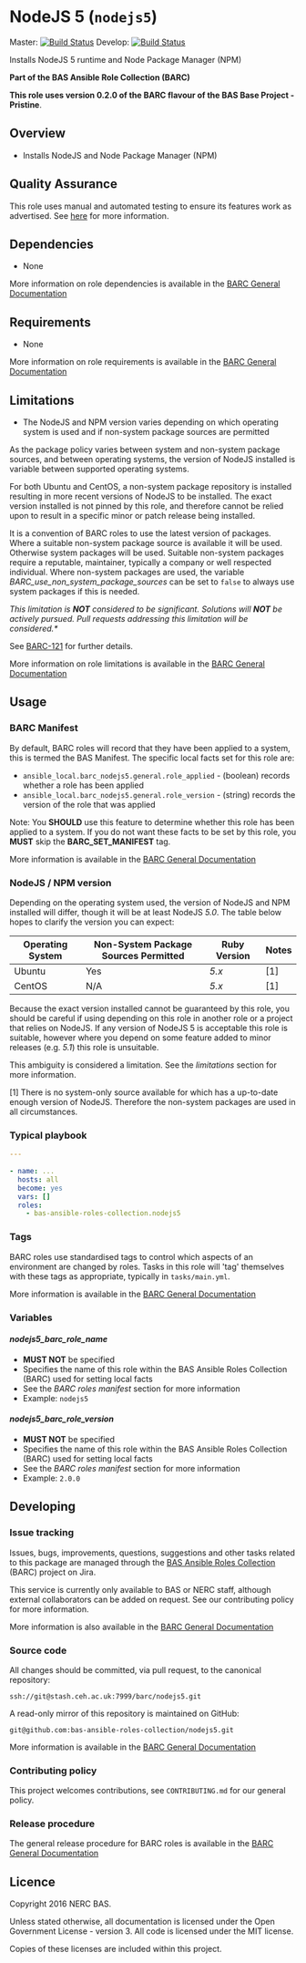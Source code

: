 # NodeJS 5 (`nodejs5`)

Master: [![Build Status](https://semaphoreci.com/api/v1/bas-ansible-roles-collection/nodejs5/branches/master/badge.svg)](https://semaphoreci.com/bas-ansible-roles-collection/nodejs5)
Develop: [![Build Status](https://semaphoreci.com/api/v1/bas-ansible-roles-collection/nodejs5/branches/develop/badge.svg)](https://semaphoreci.com/bas-ansible-roles-collection/nodejs5)

Installs NodeJS 5 runtime and Node Package Manager (NPM)

**Part of the BAS Ansible Role Collection (BARC)**

**This role uses version 0.2.0 of the BARC flavour of the BAS Base Project - Pristine**.

## Overview

* Installs NodeJS and Node Package Manager (NPM)

## Quality Assurance

This role uses manual and automated testing to ensure its features work as advertised. 
See [here](tests/README.md) for more information.

## Dependencies

* None

More information on role dependencies is available in the 
[BARC General Documentation](https://antarctica.hackpad.com/BARC-Overview-and-Policies-SzcHzHvitkt#:h=Role-dependencies)

## Requirements

* None

More information on role requirements is available in the 
[BARC General Documentation](https://antarctica.hackpad.com/BARC-Overview-and-Policies-SzcHzHvitkt#:h=Role-requirements)

## Limitations

* The NodeJS and NPM version varies depending on which operating system is used and if non-system package sources are 
permitted

As the package policy varies between system and non-system package sources, and between operating systems, the version 
of NodeJS installed is variable between supported operating systems.

For both Ubuntu and CentOS, a non-system package repository is installed resulting in more recent versions of NodeJS to 
be installed. The exact version installed is not pinned by this role, and therefore cannot be relied upon to result in
a specific minor or patch release being installed.

It is a convention of BARC roles to use the latest version of packages. Where a suitable non-system package source is 
available it will be used. Otherwise system packages will be used. Suitable non-system packages require a reputable,
maintainer, typically a company or well respected individual. Where non-system packages are used, the variable 
*BARC_use_non_system_package_sources* can be set to `false` to always use system packages if this is needed.

_This limitation is **NOT** considered to be significant. Solutions will **NOT** be actively pursued._ 
_Pull requests addressing this limitation will be considered.*_

See [BARC-121](https://jira.ceh.ac.uk/browse/BARC-121) for further details.

More information on role limitations is available in the 
[BARC General Documentation](https://antarctica.hackpad.com/BARC-Overview-and-Policies-SzcHzHvitkt#:h=Role-limitations)

## Usage

### BARC Manifest

By default, BARC roles will record that they have been applied to a system, this is termed the BAS Manifest.
The specific local facts set for this role are:

* `ansible_local.barc_nodejs5.general.role_applied` - (boolean) records whether a role has been applied
* `ansible_local.barc_nodejs5.general.role_version` - (string) records the version of the role that was applied

Note: You **SHOULD** use this feature to determine whether this role has been applied to a system.
If you do not want these facts to be set by this role, you **MUST** skip the **BARC_SET_MANIFEST** tag.

More information is available in the 
[BARC General Documentation](https://antarctica.hackpad.com/BARC-Overview-and-Policies-SzcHzHvitkt#:h=Role-Manifest)

### NodeJS / NPM version

Depending on the operating system used, the version of NodeJS and NPM installed will differ, though it will be at 
least NodeJS *5.0*. The table below hopes to clarify the version you can expect:

| Operating System | Non-System Package Sources Permitted | Ruby Version | Notes  |
| ---------------- | ------------------------------------ | ------------ | ------ |
| Ubuntu           | Yes                                  | *5.x*        | [1]    |
| CentOS           | N/A                                  | *5.x*        | [1]    |

Because the exact version installed cannot be guaranteed by this role, you should be careful if using depending on this 
role in another role or a project that relies on NodeJS. If any version of NodeJS 5 is acceptable this role is suitable,
however where you depend on some feature added to minor releases (e.g. *5.1*) this role is unsuitable.

This ambiguity is considered a limitation. See the *limitations* section for more information.

[1]  There is no system-only source available for which has a up-to-date enough version of NodeJS. Therefore the 
non-system packages are used in all circumstances.

### Typical playbook

```yaml
---
 
- name: ...
  hosts: all
  become: yes
  vars: []
  roles:
    - bas-ansible-roles-collection.nodejs5
```

### Tags

BARC roles use standardised tags to control which aspects of an environment are changed by roles.
Tasks in this role will 'tag' themselves with these tags as appropriate, typically in `tasks/main.yml`.

More information is available in the
[BARC General Documentation](https://antarctica.hackpad.com/BARC-Overview-and-Policies-SzcHzHvitkt#:h=Appendix-B---BARC-Standardised)

### Variables

#### *nodejs5_barc_role_name*

* **MUST NOT** be specified
* Specifies the name of this role within the BAS Ansible Roles Collection (BARC) used for setting local facts
* See the *BARC roles manifest* section for more information
* Example: `nodejs5` 

#### *nodejs5_barc_role_version*

* **MUST NOT** be specified
* Specifies the name of this role within the BAS Ansible Roles Collection (BARC) used for setting local facts
* See the *BARC roles manifest* section for more information
* Example: `2.0.0` 

## Developing

### Issue tracking

Issues, bugs, improvements, questions, suggestions and other tasks related to this package are managed through the 
[BAS Ansible Roles Collection](https://jira.ceh.ac.uk/projects/BARC) (BARC) project on Jira.

This service is currently only available to BAS or NERC staff, although external collaborators can be added on request.
See our contributing policy for more information.

More information is also available in the
[BARC General Documentation](https://antarctica.hackpad.com/BARC-Overview-and-Policies-SzcHzHvitkt#:h=Issue-Tracking)

### Source code

All changes should be committed, via pull request, to the canonical repository:

`ssh://git@stash.ceh.ac.uk:7999/barc/nodejs5.git` 

A read-only mirror of this repository is maintained on GitHub:

`git@github.com:bas-ansible-roles-collection/nodejs5.git`

More information is available in the
[BARC General Documentation](https://antarctica.hackpad.com/BARC-Overview-and-Policies-SzcHzHvitkt#:h=Source-Code)

### Contributing policy

This project welcomes contributions, see `CONTRIBUTING.md` for our general policy.

### Release procedure

The general release procedure for BARC roles is available in the
[BARC General Documentation](https://antarctica.hackpad.com/BARC-Overview-and-Policies-SzcHzHvitkt#:h=Release-procedures)

## Licence

Copyright 2016 NERC BAS.

Unless stated otherwise, all documentation is licensed under the Open Government License - version 3.
All code is licensed under the MIT license.

Copies of these licenses are included within this project.
